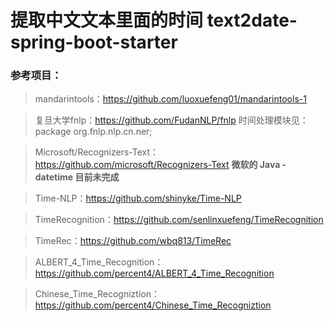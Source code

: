 # 提取中文文本里面的时间 text2date-spring-boot-starter

### 参考项目：
> mandarintools：https://github.com/luoxuefeng01/mandarintools-1

> 复旦大学fnlp：https://github.com/FudanNLP/fnlp
时间处理模块见：package org.fnlp.nlp.cn.ner;

> Microsoft/Recognizers-Text：https://github.com/microsoft/Recognizers-Text
> **微软的 Java - datetime 目前未完成**

> Time-NLP：https://github.com/shinyke/Time-NLP

> TimeRecognition：https://github.com/senlinxuefeng/TimeRecognition

> TimeRec：https://github.com/wbq813/TimeRec

> ALBERT_4_Time_Recognition：https://github.com/percent4/ALBERT_4_Time_Recognition

> Chinese_Time_Recogniztion：https://github.com/percent4/Chinese_Time_Recogniztion
